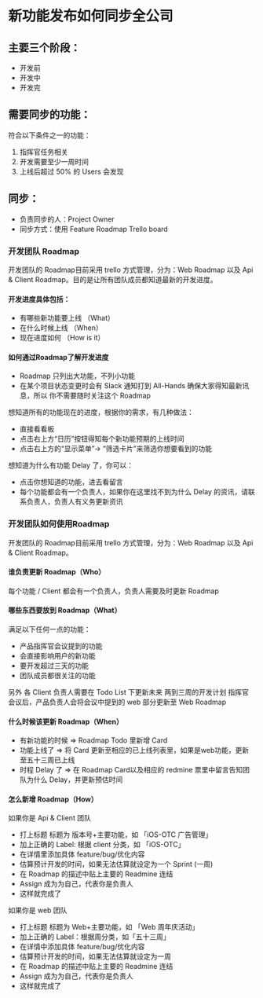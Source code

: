 # 新功能发布如何同步全公司

## 主要三个阶段：

* 开发前
* 开发中
* 开发完

## 需要同步的功能：

符合以下条件之一的功能：

1. 指挥官任务相关
2. 开发需要至少一周时间
3. 上线后超过 50% 的 Users 会发现

## 同步：

* 负责同步的人：Project Owner
* 同步方式：使用 Feature Roadmap Trello board

### 开发团队 Roadmap

开发团队的 Roadmap目前采用 trello 方式管理，分为：Web Roadmap 以及 Api & Client Roadmap。目的是让所有团队成员都知道最新的开发进度。

#### 开发进度具体包括：

* 有哪些新功能要上线 （What）
* 在什么时候上线 （When）
* 现在进度如何 （How is it）

#### 如何通过Roadmap了解开发进度

* Roadmap 只列出大功能，不列小功能
* 在某个项目状态变更时会有 Slack 通知打到 All-Hands 确保大家得知最新讯息，所以 你不需要随时关注这个 Roadmap

想知道所有的功能现在的进度，根据你的需求，有几种做法：

* 直接看看板
* 点击右上方“日历”按钮得知每个新功能预期的上线时间
* 点击右上方的“显示菜单”-> “筛选卡片”来筛选你想要看到的功能

想知道为什么有功能 Delay 了，你可以：

* 点击你想知道的功能，进去看留言
* 每个功能都会有一个负责人，如果你在这里找不到为什么 Delay 的资讯，请联系负责人，负责人有义务更新资讯

### 开发团队如何使用Roadmap

开发团队的 Roadmap目前采用 trello 方式管理，分为：Web Roadmap 以及 Api & Client Roadmap。


#### 谁负责更新 Roadmap（Who）

每个功能 / Client 都会有一个负责人，负责人需要及时更新 Roadmap

#### 哪些东西要放到 Roadmap（What）

满足以下任何一点的功能：

* 产品指挥官会议提到的功能
* 会直接影响用户的新功能
* 要开发超过三天的功能
* 团队成员都很关注的功能

另外 各 Client 负责人需要在 Todo List 下更新未来 两到三周的开发计划
指挥官会议后，产品负责人会将会议中提到的 web 部分更新至 Web Roadmap

#### 什么时候该更新 Roadmap（When）

* 有新功能的时候 => Roadmap Todo 里新增 Card
* 功能上线了 => 将 Card 更新至相应的已上线列表里，如果是web功能，更新至五十三周已上线
* 时程 Delay 了 => 在 Roadmap Card以及相应的 redmine 票里中留言告知团队为什么 Delay，并更新预估时间

#### 怎么新增 Roadmap（How）

如果你是 Api & Client 团队

* 打上标题 标题为 版本号+主要功能，如 「iOS-OTC 广告管理」
* 加上正确的 Label:  根据 client 分类，如 「iOS-OTC」
* 在详情里添加具体 feature/bug/优化内容
* 估算预计开发的时间，如果无法估算就设定为一个 Sprint (一周)
* 在 Roadmap 的描述中贴上主要的 Readmine 连结
* Assign 成为为自己，代表你是负责人
* 这样就完成了

如果你是 web 团队

* 打上标题 标题为 Web+主要功能，如 「Web  周年庆活动」
* 加上正确的 Label：根据周分类，如「五十三周」
* 在详情中添加具体 feature/bug/优化内容
* 估算预计开发的时间，如果无法估算就设定为一周
* 在 Roadmap 的描述中贴上主要的 Readmine 连结
* Assign 成为为自己，代表你是负责人
* 这样就完成了

